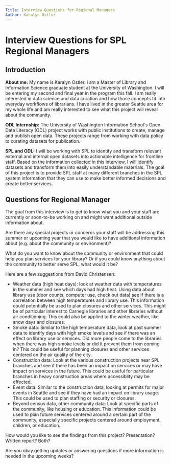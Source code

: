 ```yaml
---
Title: Interview Questions for Regional Managers
Author: Karalyn Ostler
---
```


# Interview Questions for SPL Regional Managers

## Introduction

**About me:** My name is Karalyn Ostler. I am a Master of Library and Information Science graduate student at the University of Washington. I will be entering my second and final year in the program this fall. I am really interested in data science and data curation and how those concepts fit into everyday workflows of librarians. I have lived in the greater Seattle area for my whole life and am really interested to see what this project will reveal about the community.

**ODL Internship:** The University of Washington Information School's Open Data Literacy (ODL) project works with public institutions to create, manage and publish open data. These projects range from working with data policy to curating datasets for publication.

**SPL and ODL:** I will be working with SPL to identify and transform relevant external and internal open datasets into actionable intelligence for frontline staff. Based on the information collected in this interview, I will identify datasets and transform them into easily understandable materials. The goal of this project is to provide SPL staff at many different branches in the SPL system information that they can use to make better informed decisions and create better services. 

## Questions for Regional Manager

The goal from this interview is to get to know what you and your staff are currently or soon-to-be working on and might want additional outside information about.  

Are there any special projects or concerns your staff will be addressing this summer or upcoming year that you would like to have additional information about (e.g. about the community or environment)?  


What do you want to know about the community or environment that could help you plan services for your library? Or if you could know anything about the community to better serve SPL, what would it be?  


Here are a few suggestions from David Christensen:
- Weather data (high heat days): look at weather data with temperatures in the summer and see which days had high heat. Using data about library use (door counts, computer use, check out data) see if there is a correlation between high temperatures and library use. This information could potentially be used to plan closures and other services. This might be of particular interest to Carnegie libraries and other libraries without air conditioning. This could also be applied to the winter weather, like snow days and closures.
- Smoke data: Similar to the high temperature data, look at past summer data to identify days with high smoke levels and see if there was an effect on library use or services. Did more people come to the libraries when there was high smoke levels or did it prevent them from coming in? This could be useful for planning closures and other services centered on the air quality of the city.
- Construction data: Look at the various construction projects near SPL branches and see if there has been an impact on services or may have impact on services in the future. This could be useful for particular branches in heavy construction areas where accessiblity may be effected.
- Event data: Similar to the construction data, looking at permits for major events in Seattle and see if they have had an impact on library usage. This could be used to plan staffing or security or closures.
- Beyond census data, other community data: Look at specific parts of the community, like housing or education. This information could be used to plan future services centered around a certain part of the community, especially specific projects centered around employment, children, or education.


How would you like to see the findings from this project? Presentation? Written report? Both?  


Are you okay getting updates or answering questions if more information is needed in the upcoming weeks?  



